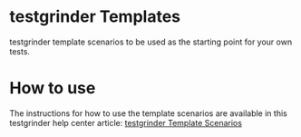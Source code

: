 # testgrinder Templates
testgrinder template scenarios to be used as the starting point for your own tests.

# How to use
The instructions for how to use the template scenarios are available in this testgrinder help center article: [testgrinder Template Scenarios](https://help.testgrinder.com/writing-testgrinder-scenarios/testgrinder-template-scenarios)
